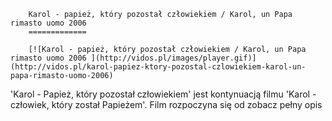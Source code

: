 
        Karol - papież, który pozostał człowiekiem / Karol, un Papa rimasto uomo 2006 
        =============
        
        [![Karol - papież, który pozostał człowiekiem / Karol, un Papa rimasto uomo 2006 ](http://vidos.pl/images/player.gif)](http://vidos.pl/karol-papiez-ktory-pozostal-czlowiekiem-karol-un-papa-rimasto-uomo-2006)
        
        
 'Karol - Papież, który pozostał człowiekiem' jest kontynuacją filmu 'Karol - człowiek, który został Papieżem'. Film rozpoczyna się od zobacz pełny opis
    